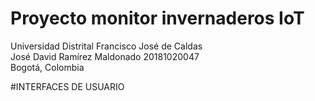 # Proyecto monitor invernaderos IoT
Universidad Distrital Francisco José de Caldas  
José David Ramírez Maldonado 20181020047  
Bogotá, Colombia

#INTERFACES DE USUARIO  

